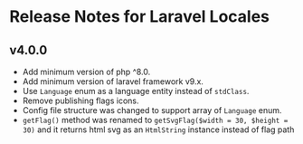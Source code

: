 # Release Notes for Laravel Locales

## v4.0.0
- Add minimum version of php ^8.0.
- Add minimum version of laravel framework v9.x.
- Use `Language` enum as a language entity instead of `stdClass`.
- Remove publishing flags icons.
- Config file structure was changed to support array of `Language` enum.
- `getFlag()` method was renamed to `getSvgFlag($width = 30, $height = 30)` and it returns html svg as an `HtmlString` instance instead of flag path